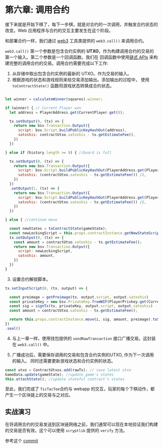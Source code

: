 # 第六章: 调用合约

接下来就是开始下棋了，每下一步棋，就是对合约的一次调用，并触发合约状态的改变。Web 应用程序与合约的交互主要发生在这个阶段。

和部署合约一样，我们通过 [web3](https://github.com/sCrypt-Inc/tic-tac-toe/blob/7ae1eb8cb46bd8315d9c7d858b6a190ba3c4c306/src/web3/web3.ts#L71) 工具类提供的 `web3.call()` 来调用合约。

`web3.call()` 第一个参数是包含合约实例的 **UTXO**，作为构建调用合约的交易的第一个输入。第二个参数是一个回调函数。我们在
回调函数中使用[链式 APIs](https://github.com/sCrypt-Inc/scryptlib/blob/master/docs/chained_api_zh_CN.md) 来构建完整的调用合约的交易。调用合约需要完成以下工作:

1. 从存储中取出包含合约实例的最新的 UTXO。作为交易的输入。
2. 根据游戏的状态和游戏规则来给交易添加输出。添加输出的过程中， 使用 `toContractState()` 函数将游戏状态转换成合约状态。

```js

let winner = calculateWinner(squares).winner;

if (winner) { // Current Player won
  let address = PlayerAddress.get(CurrentPlayer.get());

  tx.setOutput(0, (tx) => {
    return new bsv.Transaction.Output({
      script: bsv.Script.buildPublicKeyHashOut(address),
      satoshis: contractUtxo.satoshis - tx.getEstimateFee(),
    })
  })

} else if (history.length >= 9) { //board is full

  tx.setOutput(0, (tx) => {
    return new bsv.Transaction.Output({
      script: bsv.Script.buildPublicKeyHashOut(PlayerAddress.get(Player.Alice)),
      satoshis: (contractUtxo.satoshis - tx.getEstimateFee()) /2,
    })
  })
  .setOutput(1, (tx) => {
    return new bsv.Transaction.Output({
      script: bsv.Script.buildPublicKeyHashOut(PlayerAddress.get(Player.Bob)),
      satoshis: (contractUtxo.satoshis - tx.getEstimateFee()) /2,
    })
  })

} else { //continue move

  const newStates = toContractState(gameState);
  const newLockingScript = this.props.contractInstance.getNewStateScript(newStates);
  tx.setOutput(0, (tx) => {
    const amount = contractUtxo.satoshis - tx.getEstimateFee();
    return new bsv.Transaction.Output({
      script: newLockingScript,
      satoshis: amount,
    })
  })
}
```
3. 设置合约解锁脚本。

```js
tx.setInputScript(0, (tx, output) => {

  const preimage = getPreimage(tx, output.script, output.satoshis)
  const privateKey = new bsv.PrivateKey.fromWIF(PlayerPrivkey.get(CurrentPlayer.get()));
  const sig = signTx(tx, privateKey, output.script, output.satoshis)
  const amount = contractUtxo.satoshis - tx.getEstimateFee();

  return this.props.contractInstance.move(i, sig, amount, preimage).toScript();
})
.seal()
```

4. 与上一章一样，使用钱包提供的 `sendRawTransaction` 接口广播交易。这封装在 `web3.call()` 中。

5. 广播成功后，需要保存调用的交易和包含合约实例的UTXO, 作为下一次调用的输入。 同时还需要更新游戏状态和合约实例的状态。

```js
const utxo = ContractUtxos.add(rawTx); // save latest utxo
GameData.update(gameState); //update game's states
this.attachState(); //update stateful contract's states
```

至此，我们完成了 `TicTacToe`合约与 webapp 的交互，玩家的每个下棋动作，都产生一个区块链上的交易与之对应。

## 实战演习

在将调用合约的交易发送到区块链网络之前，我们通常可以现在本地验证我们构建的交易是否有效。这个可以使用 `scryptlib` 提供的 `verify` 方法。

参考这个 [commit](https://github.com/sCrypt-Inc/tic-tac-toe/commit/dd86f0270b2ea702d17137692be3bc66b291eeaf)
